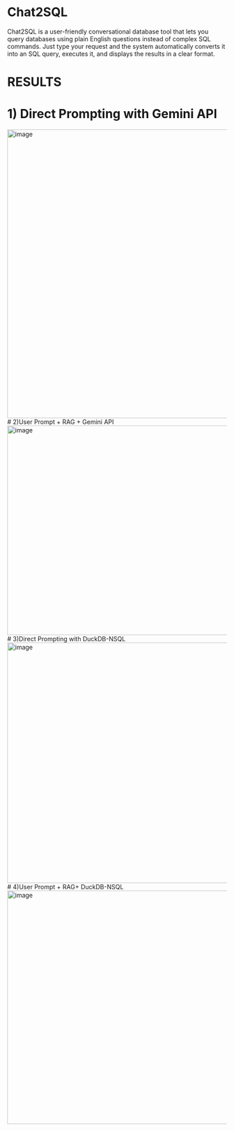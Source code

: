 # Chat2SQL
Chat2SQL is a user-friendly conversational database tool that lets you query databases using plain English questions instead of complex SQL commands. Just type your request and the system automatically converts it into an SQL query, executes it, and displays the results in a clear format.

# RESULTS
# 1) Direct Prompting with Gemini API
<img width="852" height="661" alt="image" src="https://github.com/user-attachments/assets/c4107b84-a482-4d9d-8ada-925ab515a7ae" />
# 2)User Prompt + RAG + Gemini API
<img width="897" height="480" alt="image" src="https://github.com/user-attachments/assets/c814d042-39cd-486f-a06c-459eb2efece0" />
# 3)Direct Prompting with DuckDB-NSQL
<img width="830" height="551" alt="image" src="https://github.com/user-attachments/assets/bc6bf086-e7ab-4a00-98e0-cc29fb448e84" />
# 4)User Prompt + RAG+ DuckDB-NSQL
<img width="643" height="535" alt="image" src="https://github.com/user-attachments/assets/c112ad65-18b0-4d45-b4b1-da8658375c07" />


